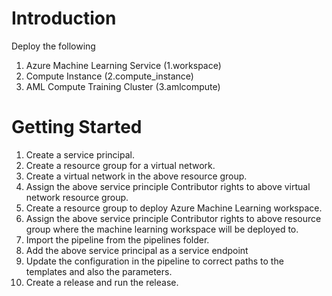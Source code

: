 # Introduction 
Deploy the following
1. Azure Machine Learning Service (1.workspace)
2. Compute Instance (2.compute_instance)
3. AML Compute Training Cluster (3.amlcompute) 

# Getting Started
1. Create a service principal.
2. Create a resource group for a virtual network.
3. Create a virtual network in the above resource group.
4. Assign the above service principle Contributor rights to above virtual network resource group.
5. Create a resource group to deploy Azure Machine Learning workspace.
6. Assign the above service principle Contributor rights to above resource group where the machine learning workspace will be deployed to.
7. Import the pipeline from the pipelines folder.
8. Add the above service principal as a service endpoint
9. Update the configuration in the pipeline to correct paths to the templates and also the parameters.
10. Create a release and run the release.
